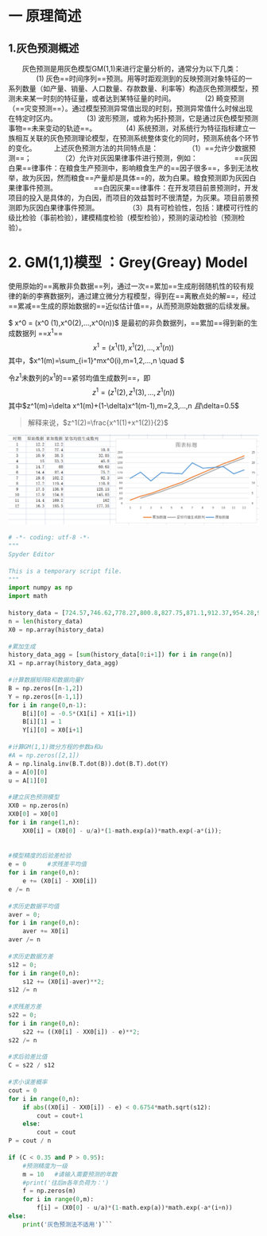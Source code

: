 # 一 原理简述
## 1.灰色预测概述
  灰色预测是用灰色模型GM(1,1)来进行定量分析的，通常分为以下几类：
    (1) 灰色==时间序列==预测。用等时距观测到的反映预测对象特征的一系列数量（如产量、销量、人口数量、存款数量、利率等）构造灰色预测模型，预测未来某一时刻的特征量，或者达到某特征量的时间。
    (2) 畸变预测（==灾变预测==）。通过模型预测异常值出现的时刻，预测异常值什么时候出现在特定时区内。
    (3) 波形预测，或称为拓扑预测，它是通过灰色模型预测事物==未来变动的轨迹==。
    (4) 系统预测，对系统行为特征指标建立一族相互关联的灰色预测理论模型，在预测系统整体变化的同时，预测系统各个环节的变化。
  
上述灰色预测方法的共同特点是：
    （1）==允许少数据预测==；
    （2）允许对灰因果律事件进行预测，例如：
     ==灰因白果==律事件：在粮食生产预测中，影响粮食生产的==因子很多==，多到无法枚举，故为灰因，然而粮食==产量却是具体==的，故为白果。粮食预测即为灰因白果律事件预测。
     ==白因灰果==律事件：在开发项目前景预测时，开发项目的投入是具体的，为白因，而项目的效益暂时不很清楚，为灰果。项目前景预测即为灰因白果律事件预测。
    （3）具有可检验性，包括：建模可行性的级比检验（事前检验），建模精度检验（模型检验），预测的滚动检验（预测检验）。

# 2. GM(1,1)模型  ：Grey(Greay) Model

使用原始的==离散非负数据==列，通过一次==累加==生成削弱随机性的较有规律的新的李赛数据列，通过建立微分方程模型，得到在==离散点处的解==，经过==累减==生成的原始数据的==近似估计值==，从而预测原始数据的后续发展。

$ x^0 = (x^0 (1),x^0(2),...,x^0(n))$ 是最初的非负数据列，==累加==得到新的生成数据列 ==$x^1$==
$$x^1 = (x^1 (1),x^1(2),...,x^1(n))$$其中，$x^1(m)=\sum_{i=1}^mx^0(i),m=1,2,...,n  \quad  $

令$z^1$未数列的$x^1$的==紧邻均值生成数列==，即
$$z^1 = (z^1 (2),z^1(3),...,z^1(n))$$
其中$z^1(m)=\delta x^1(m)+(1-\delta)x^1(m-1),m=2,3,...,n $且$\delta=0.5$
>解释来说，$z^1(2)=\frac{x^1(1)+x^1(2)}{2}$

![Alt text](image.png)
































```python
# -*- coding: utf-8 -*-
"""
Spyder Editor

This is a temporary script file.
"""
import numpy as np
import math

history_data = [724.57,746.62,778.27,800.8,827.75,871.1,912.37,954.28,995.01,1037.2]
n = len(history_data)
X0 = np.array(history_data)

#累加生成
history_data_agg = [sum(history_data[0:i+1]) for i in range(n)]
X1 = np.array(history_data_agg)

#计算数据矩阵B和数据向量Y
B = np.zeros([n-1,2])
Y = np.zeros([n-1,1])
for i in range(0,n-1):
    B[i][0] = -0.5*(X1[i] + X1[i+1])
    B[i][1] = 1
    Y[i][0] = X0[i+1]

#计算GM(1,1)微分方程的参数a和u
#A = np.zeros([2,1])
A = np.linalg.inv(B.T.dot(B)).dot(B.T).dot(Y)
a = A[0][0]
u = A[1][0]

#建立灰色预测模型
XX0 = np.zeros(n)
XX0[0] = X0[0]
for i in range(1,n):
    XX0[i] = (X0[0] - u/a)*(1-math.exp(a))*math.exp(-a*(i));


#模型精度的后验差检验
e = 0      #求残差平均值
for i in range(0,n):
    e += (X0[i] - XX0[i])
e /= n

#求历史数据平均值
aver = 0;     
for i in range(0,n):
    aver += X0[i]
aver /= n

#求历史数据方差
s12 = 0;     
for i in range(0,n):
    s12 += (X0[i]-aver)**2;
s12 /= n

#求残差方差
s22 = 0;       
for i in range(0,n):
    s22 += ((X0[i] - XX0[i]) - e)**2;
s22 /= n

#求后验差比值
C = s22 / s12   

#求小误差概率
cout = 0
for i in range(0,n):
    if abs((X0[i] - XX0[i]) - e) < 0.6754*math.sqrt(s12):
        cout = cout+1
    else:
        cout = cout
P = cout / n

if (C < 0.35 and P > 0.95):
    #预测精度为一级
    m = 10   #请输入需要预测的年数
    #print('往后m各年负荷为：')
    f = np.zeros(m)
    for i in range(0,m):
        f[i] = (X0[0] - u/a)*(1-math.exp(a))*math.exp(-a*(i+n))    
else:
    print('灰色预测法不适用')```
